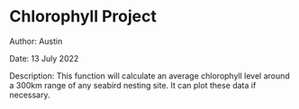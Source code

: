 # Chlorophyll Project
Author: Austin

Date: 13 July 2022

Description: This function will calculate an average chlorophyll level around a 300km range of any seabird nesting site. It can plot these data if necessary.